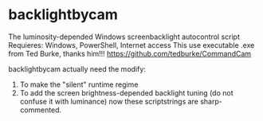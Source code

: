 # backlightbycam
The luminosity-depended Windows screenbacklight autocontrol script
Requieres: Windows, PowerShell, Internet access
This use executable .exe from Ted Burke, thanks him!!! https://github.com/tedburke/CommandCam

backlightbycam actually need the modify:
1) To make the "silent" runtime regime
2) To add the screen brightness-depended backlight tuning (do not confuse it with luminance)
now these scriptstrings are sharp-commented.
